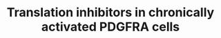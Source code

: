 ---
annotations:
- id: PW:0000580
  parent: regulatory pathway
  type: Pathway Ontology
  value: translation initiation pathway
- id: PW:0000711
  parent: disease pathway
  type: Pathway Ontology
  value: glioma pathway
authors:
- Khanspers
- Andra
- DeSl
- AlexanderPico
description: Chronic stimulation of the PDGFRA receptor results in decreased phosphorylation
  of RSK1/2 and S6K1/2, which subsequently impairs the phosphorylation of S6 ribosome
  protein and associated ribosome biogenesis and 5′ TOP mRNA translation. The phosphorylation
  of 4EBP1 and PDCD4 are suppressed, which subsequently limits the components of the
  eIF4F complex (eIF4E and eIF4A) from joining into the complex. In addition, the
  phosphorylation of the translation initiation factor eIF4B is also decreased. These
  changes result in a suppressed CAP-dependent translation initiation in cells with
  chronic stimulated PDGFRA signaling compared with acute stimulated ones.  Based
  on figure S7 from [https://www.ncbi.nlm.nih.gov/pmc/articles/PMC6238596/ Zhou et
  al].
last-edited: 2019-05-16
ndex: 08de312b-8b6c-11eb-9e72-0ac135e8bacf
organisms:
- Homo sapiens
redirect_from:
- /index.php/Pathway:WP4566
- /instance/WP4566
revision: null
schema-jsonld:
- '@context': https://schema.org/
  '@id': https://wikipathways.github.io/pathways/WP4566.html
  '@type': Dataset
  creator:
    '@type': Organization
    name: WikiPathways
  description: Chronic stimulation of the PDGFRA receptor results in decreased phosphorylation
    of RSK1/2 and S6K1/2, which subsequently impairs the phosphorylation of S6 ribosome
    protein and associated ribosome biogenesis and 5′ TOP mRNA translation. The phosphorylation
    of 4EBP1 and PDCD4 are suppressed, which subsequently limits the components of
    the eIF4F complex (eIF4E and eIF4A) from joining into the complex. In addition,
    the phosphorylation of the translation initiation factor eIF4B is also decreased.
    These changes result in a suppressed CAP-dependent translation initiation in cells
    with chronic stimulated PDGFRA signaling compared with acute stimulated ones.  Based
    on figure S7 from [https://www.ncbi.nlm.nih.gov/pmc/articles/PMC6238596/ Zhou
    et al].
  keywords:
  - 4EGI-1
  - 5' TOP mRNA Translation
  - AKT1
  - AKT2
  - AKT3
  - AZD8055
  - CSNK2A1
  - EIF4A1
  - EIF4A2
  - EIF4B
  - EIF4E
  - EIF4EBP1
  - EIF4G1
  - EIF4G3
  - LY2584702
  - MAP2K1
  - MAP2K2
  - MAP2K3
  - MAP2K4
  - MAP2K5
  - MAP2K6
  - MAP2K7
  - MAPK1
  - MAPK10
  - MAPK14
  - MAPK3
  - MAPK8
  - MAPK9
  - MTOR
  - PDCD4
  - PDK1
  - PIK3CA
  - PIK3CB
  - PIK3CG
  - PIK3R1
  - PIK3R2
  - PIK3R3
  - PIM1
  - PIM2
  - PRKACA
  - PRKCA
  - PRKCD
  - RPS6
  - RPS6KA1
  - RPS6KA2
  - RPS6KA4
  - RPS6KA5
  - RPS6KB1
  - RPS6KB2
  - RPTOR
  license: CC0
  name: Translation inhibitors in chronically activated PDGFRA cells
seo: CreativeWork
title: Translation inhibitors in chronically activated PDGFRA cells
wpid: WP4566
---
